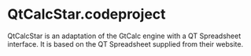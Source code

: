 # QtCalcStar.codeproject
QtCalcStar is an adaptation of the GtCalc engine with a QT Spreadsheet interface. It is based on the QT Spreadsheet supplied from their website.

